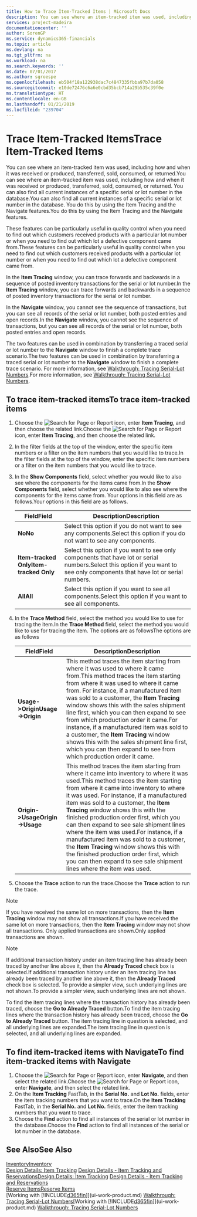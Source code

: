 ```yaml
---
title: How to Trace Item-Tracked Items | Microsoft Docs
description: You can see where an item-tracked item was used, including how and when it was received or produced, transferred, sold, consumed, or returned. You can also find all current instances of a specific serial or lot number in the database. You do this by using the Item Tracing and the Navigate features.
services: project-madeira
documentationcenter: ''
author: SorenGP
ms.service: dynamics365-financials
ms.topic: article
ms.devlang: na
ms.tgt_pltfrm: na
ms.workload: na
ms.search.keywords: ''
ms.date: 07/01/2017
ms.author: sgroespe
ms.openlocfilehash: eb504f18a122938dac7c4847335fbba97b7da058
ms.sourcegitcommit: e10de72476c6a6e0cbd35bcb714a29b535c39f0e
ms.translationtype: HT
ms.contentlocale: en-GB
ms.lasthandoff: 01/21/2019
ms.locfileid: "239704"
---
```

# <a name="trace-item-tracked-items"></a><span data-ttu-id="4f363-105">Trace Item-Tracked Items</span><span class="sxs-lookup"><span data-stu-id="4f363-105">Trace Item-Tracked Items</span></span>
<span data-ttu-id="4f363-106">You can see where an item-tracked item was used, including how and when it was received or produced, transferred, sold, consumed, or returned.</span><span class="sxs-lookup"><span data-stu-id="4f363-106">You can see where an item-tracked item was used, including how and when it was received or produced, transferred, sold, consumed, or returned.</span></span> <span data-ttu-id="4f363-107">You can also find all current instances of a specific serial or lot number in the database.</span><span class="sxs-lookup"><span data-stu-id="4f363-107">You can also find all current instances of a specific serial or lot number in the database.</span></span> <span data-ttu-id="4f363-108">You do this by using the Item Tracing and the Navigate features.</span><span class="sxs-lookup"><span data-stu-id="4f363-108">You do this by using the Item Tracing and the Navigate features.</span></span>  

 <span data-ttu-id="4f363-109">These features can be particularly useful in quality control when you need to find out which customers received products with a particular lot number or when you need to find out which lot a defective component came from.</span><span class="sxs-lookup"><span data-stu-id="4f363-109">These features can be particularly useful in quality control when you need to find out which customers received products with a particular lot number or when you need to find out which lot a defective component came from.</span></span>  

 <span data-ttu-id="4f363-110">In the **Item Tracing** window, you can trace forwards and backwards in a sequence of posted inventory transactions for the serial or lot number.</span><span class="sxs-lookup"><span data-stu-id="4f363-110">In the **Item Tracing** window, you can trace forwards and backwards in a sequence of posted inventory transactions for the serial or lot number.</span></span>  

 <span data-ttu-id="4f363-111">In the **Navigate** window, you cannot see the sequence of transactions, but you can see all records of the serial or lot number, both posted entries and open records.</span><span class="sxs-lookup"><span data-stu-id="4f363-111">In the **Navigate** window, you cannot see the sequence of transactions, but you can see all records of the serial or lot number, both posted entries and open records.</span></span>  

 <span data-ttu-id="4f363-112">The two features can be used in combination by transferring a traced serial or lot number to the **Navigate** window to finish a complete trace scenario.</span><span class="sxs-lookup"><span data-stu-id="4f363-112">The two features can be used in combination by transferring a traced serial or lot number to the **Navigate** window to finish a complete trace scenario.</span></span> <span data-ttu-id="4f363-113">For more information, see [Walkthrough: Tracing Serial-Lot Numbers](walkthrough-tracing-serial-lot-numbers.md).</span><span class="sxs-lookup"><span data-stu-id="4f363-113">For more information, see [Walkthrough: Tracing Serial-Lot Numbers](walkthrough-tracing-serial-lot-numbers.md).</span></span>  

## <a name="to-trace-item-tracked-items"></a><span data-ttu-id="4f363-114">To trace item-tracked items</span><span class="sxs-lookup"><span data-stu-id="4f363-114">To trace item-tracked items</span></span>  

1.  <span data-ttu-id="4f363-115">Choose the ![Search for Page or Report](media/ui-search/search_small.png "Search for Page or Report icon") icon, enter **Item Tracing**, and then choose the related link.</span><span class="sxs-lookup"><span data-stu-id="4f363-115">Choose the ![Search for Page or Report](media/ui-search/search_small.png "Search for Page or Report icon") icon, enter **Item Tracing**, and then choose the related link.</span></span>  
2.  <span data-ttu-id="4f363-116">In the filter fields at the top of the window, enter the specific item numbers or a filter on the item numbers that you would like to trace.</span><span class="sxs-lookup"><span data-stu-id="4f363-116">In the filter fields at the top of the window, enter the specific item numbers or a filter on the item numbers that you would like to trace.</span></span>  
3.  <span data-ttu-id="4f363-117">In the **Show Components** field, select whether you would like to also see where the components for the items came from.</span><span class="sxs-lookup"><span data-stu-id="4f363-117">In the **Show Components** field, select whether you would like to also see where the components for the items came from.</span></span> <span data-ttu-id="4f363-118">Your options in this field are as follows.</span><span class="sxs-lookup"><span data-stu-id="4f363-118">Your options in this field are as follows.</span></span>  

    |<span data-ttu-id="4f363-119">Field</span><span class="sxs-lookup"><span data-stu-id="4f363-119">Field</span></span>|<span data-ttu-id="4f363-120">Description</span><span class="sxs-lookup"><span data-stu-id="4f363-120">Description</span></span>|  
    |----------------------------------|---------------------------------------|  
    |<span data-ttu-id="4f363-121">**No**</span><span class="sxs-lookup"><span data-stu-id="4f363-121">**No**</span></span>|<span data-ttu-id="4f363-122">Select this option if you do not want to see any components.</span><span class="sxs-lookup"><span data-stu-id="4f363-122">Select this option if you do not want to see any components.</span></span>|  
    |<span data-ttu-id="4f363-123">**Item-tracked Only**</span><span class="sxs-lookup"><span data-stu-id="4f363-123">**Item-tracked Only**</span></span>|<span data-ttu-id="4f363-124">Select this option if you want to see only components that have lot or serial numbers.</span><span class="sxs-lookup"><span data-stu-id="4f363-124">Select this option if you want to see only components that have lot or serial numbers.</span></span>|  
    |<span data-ttu-id="4f363-125">**All**</span><span class="sxs-lookup"><span data-stu-id="4f363-125">**All**</span></span>|<span data-ttu-id="4f363-126">Select this option if you want to see all components.</span><span class="sxs-lookup"><span data-stu-id="4f363-126">Select this option if you want to see all components.</span></span>|  

4.  <span data-ttu-id="4f363-127">In the **Trace Method** field, select the method you would like to use for tracing the item.</span><span class="sxs-lookup"><span data-stu-id="4f363-127">In the **Trace Method** field, select the method you would like to use for tracing the item.</span></span> <span data-ttu-id="4f363-128">The options are as follows</span><span class="sxs-lookup"><span data-stu-id="4f363-128">The options are as follows</span></span>  

    |<span data-ttu-id="4f363-129">Field</span><span class="sxs-lookup"><span data-stu-id="4f363-129">Field</span></span>|<span data-ttu-id="4f363-130">Description</span><span class="sxs-lookup"><span data-stu-id="4f363-130">Description</span></span>|  
    |----------------------------------|---------------------------------------|  
    |<span data-ttu-id="4f363-131">**Usage->Origin**</span><span class="sxs-lookup"><span data-stu-id="4f363-131">**Usage->Origin**</span></span>|<span data-ttu-id="4f363-132">This method traces the item starting from where it was used to where it came from.</span><span class="sxs-lookup"><span data-stu-id="4f363-132">This method traces the item starting from where it was used to where it came from.</span></span> <span data-ttu-id="4f363-133">For instance, if a manufactured item was sold to a customer, the **Item Tracing** window shows this with the sales shipment line first, which you can then expand to see from which production order it came.</span><span class="sxs-lookup"><span data-stu-id="4f363-133">For instance, if a manufactured item was sold to a customer, the **Item Tracing** window shows this with the sales shipment line first, which you can then expand to see from which production order it came.</span></span>|  
    |<span data-ttu-id="4f363-134">**Origin->Usage**</span><span class="sxs-lookup"><span data-stu-id="4f363-134">**Origin->Usage**</span></span>|<span data-ttu-id="4f363-135">This method traces the item starting from where it came into inventory to where it was used.</span><span class="sxs-lookup"><span data-stu-id="4f363-135">This method traces the item starting from where it came into inventory to where it was used.</span></span> <span data-ttu-id="4f363-136">For instance, if a manufactured item was sold to a customer, the **Item Tracing** window shows this with the finished production order first, which you can then expand to see sale shipment lines where the item was used.</span><span class="sxs-lookup"><span data-stu-id="4f363-136">For instance, if a manufactured item was sold to a customer, the **Item Tracing** window shows this with the finished production order first, which you can then expand to see sale shipment lines where the item was used.</span></span>|  

5.  <span data-ttu-id="4f363-137">Choose the **Trace** action to run the trace.</span><span class="sxs-lookup"><span data-stu-id="4f363-137">Choose the **Trace** action to run the trace.</span></span>  

> [!NOTE]  
>  <span data-ttu-id="4f363-138">If you have received the same lot on more transactions, then the **Item Tracing** window may not show all transactions.</span><span class="sxs-lookup"><span data-stu-id="4f363-138">If you have received the same lot on more transactions, then the **Item Tracing** window may not show all transactions.</span></span> <span data-ttu-id="4f363-139">Only applied transactions are shown.</span><span class="sxs-lookup"><span data-stu-id="4f363-139">Only applied transactions are shown.</span></span>  

> [!NOTE]  
>  <span data-ttu-id="4f363-140">If additional transaction history under an item tracing line has already been traced by another line above it, then the **Already Traced** check box is selected.</span><span class="sxs-lookup"><span data-stu-id="4f363-140">If additional transaction history under an item tracing line has already been traced by another line above it, then the **Already Traced** check box is selected.</span></span> <span data-ttu-id="4f363-141">To provide a simpler view, such underlying lines are not shown.</span><span class="sxs-lookup"><span data-stu-id="4f363-141">To provide a simpler view, such underlying lines are not shown.</span></span>  
>   
>  <span data-ttu-id="4f363-142">To find the item tracing lines where the transaction history has already been traced, choose the **Go to Already Traced** button.</span><span class="sxs-lookup"><span data-stu-id="4f363-142">To find the item tracing lines where the transaction history has already been traced, choose the **Go to Already Traced** button.</span></span> <span data-ttu-id="4f363-143">The item tracing line in question is selected, and all underlying lines are expanded.</span><span class="sxs-lookup"><span data-stu-id="4f363-143">The item tracing line in question is selected, and all underlying lines are expanded.</span></span>  

## <a name="to-find-item-tracked-items-with-navigate"></a><span data-ttu-id="4f363-144">To find item-tracked items with Navigate</span><span class="sxs-lookup"><span data-stu-id="4f363-144">To find item-tracked items with Navigate</span></span>  

1.  <span data-ttu-id="4f363-145">Choose the ![Search for Page or Report](media/ui-search/search_small.png "Search for Page or Report icon") icon, enter **Navigate**, and then select the related link.</span><span class="sxs-lookup"><span data-stu-id="4f363-145">Choose the ![Search for Page or Report](media/ui-search/search_small.png "Search for Page or Report icon") icon, enter **Navigate**, and then select the related link.</span></span>  
2.  <span data-ttu-id="4f363-146">On the **Item Tracking** FastTab, in the **Serial No.** and **Lot No.** fields, enter the item tracking numbers that you want to trace.</span><span class="sxs-lookup"><span data-stu-id="4f363-146">On the **Item Tracking** FastTab, in the **Serial No.** and **Lot No.** fields, enter the item tracking numbers that you want to trace.</span></span>  
3.  <span data-ttu-id="4f363-147">Choose the **Find** action to find all instances of the serial or lot number in the database.</span><span class="sxs-lookup"><span data-stu-id="4f363-147">Choose the **Find** action to find all instances of the serial or lot number in the database.</span></span>  

## <a name="see-also"></a><span data-ttu-id="4f363-148">See Also</span><span class="sxs-lookup"><span data-stu-id="4f363-148">See Also</span></span>  
[<span data-ttu-id="4f363-149">Inventory</span><span class="sxs-lookup"><span data-stu-id="4f363-149">Inventory</span></span>](inventory-manage-inventory.md)  
<span data-ttu-id="4f363-150">[Design Details: Item Tracking](design-details-item-tracking.md)
[Design Details - Item Tracking and Reservations](design-details-item-tracking-and-reservations.md)</span><span class="sxs-lookup"><span data-stu-id="4f363-150">[Design Details: Item Tracking](design-details-item-tracking.md)
[Design Details - Item Tracking and Reservations](design-details-item-tracking-and-reservations.md)</span></span>  
[<span data-ttu-id="4f363-151">Reserve Items</span><span class="sxs-lookup"><span data-stu-id="4f363-151">Reserve Items</span></span>](inventory-how-to-reserve-items.md)  
<span data-ttu-id="4f363-152">[Working with [!INCLUDE[d365fin](includes/d365fin_md.md)]](ui-work-product.md)
[Walkthrough: Tracing Serial-Lot Numbers](walkthrough-tracing-serial-lot-numbers.md)</span><span class="sxs-lookup"><span data-stu-id="4f363-152">[Working with [!INCLUDE[d365fin](includes/d365fin_md.md)]](ui-work-product.md)
[Walkthrough: Tracing Serial-Lot Numbers](walkthrough-tracing-serial-lot-numbers.md)</span></span>
